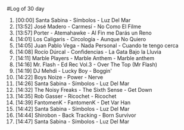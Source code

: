#Log of 30 day

1. [00:00] Santa Sabina - Símbolos - Luz Del Mar
1. [13:52] José Madero - Carmesí - No Como El Filme
1. [13:57] Porter - Atemahawke - Al Fin me Darás un Reno
1. [14:01] Los Caligaris - Circología - Aunque No Quiero
1. [14:05] Juan Pablo Vega - Nada Personal - Cuando te tengo cerca
1. [14:08] Rocío Dúrcal - Confidencias - La Gata Bajo la Lluvia
1. [14:11] Marble Players - Marble Anthem - Marble anthem
1. [14:16] Mr. Flash - Ed Rec Vol.3 - Over The Top (Mr Flash)
1. [14:19] DJ Mehdi - Lucky Boy - Boggin'
1. [14:22] Boys Noize - Power - Nerve
1. [14:26] Santa Sabina - Símbolos - Luz Del Mar
1. [14:32] The Noisy Freaks - The Sixth Sense - Get Down
1. [14:35] Rob Gasser - Ricochet - Ricochet
1. [14:39] FantomenK - FantomenK - Det Var Han
1. [14:42] Santa Sabina - Símbolos - Luz Del Mar
1. [14:44] Shirobon - Back Tracking - Born Survivor
1. [14:47] Santa Sabina - Símbolos - Luz Del Mar
